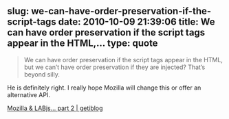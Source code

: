 slug: we-can-have-order-preservation-if-the-script-tags
date: 2010-10-09 21:39:06
title: We can have order preservation if the script tags appear in the HTML,...
type: quote
---

> We can have order preservation if the script tags appear in the HTML, but we can’t have order preservation if they are injected? That’s beyond silly.

He is definitely right. I really hope Mozilla will change this or offer an alternative API.

 [Mozilla & LABjs… part 2 | getiblog](http://blog.getify.com/2010/10/mozilla-labjs-part-2/)
